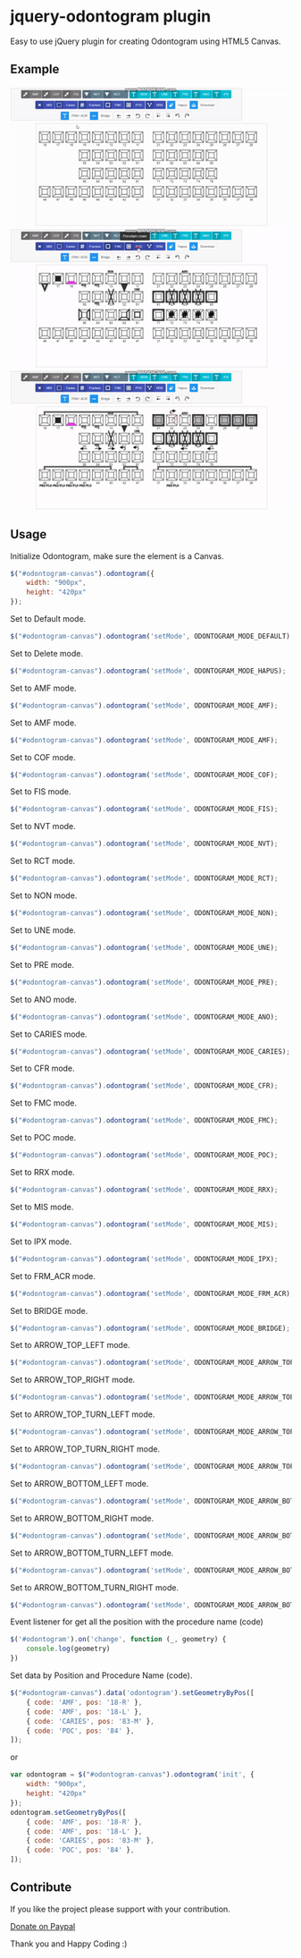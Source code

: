 # jquery-odontogram plugin

Easy to use jQuery plugin for creating Odontogram using HTML5 Canvas.

Example
-----
![Example 1](1.gif)
![Example 2](2.gif)
![Example 3](3.gif)

Usage
-----
Initialize Odontogram, make sure the element is a Canvas.
```js
$("#odontogram-canvas").odontogram({
	width: "900px",
	height: "420px"
});
```

Set to Default mode.
```js
$("#odontogram-canvas").odontogram('setMode', ODONTOGRAM_MODE_DEFAULT);
```

Set to Delete mode.
```js
$("#odontogram-canvas").odontogram('setMode', ODONTOGRAM_MODE_HAPUS);
```

Set to AMF mode.
```js
$("#odontogram-canvas").odontogram('setMode', ODONTOGRAM_MODE_AMF);
```

Set to AMF mode.
```js
$("#odontogram-canvas").odontogram('setMode', ODONTOGRAM_MODE_AMF);
```

Set to COF mode.
```js
$("#odontogram-canvas").odontogram('setMode', ODONTOGRAM_MODE_COF);
```

Set to FIS mode.
```js
$("#odontogram-canvas").odontogram('setMode', ODONTOGRAM_MODE_FIS);
```

Set to NVT mode.
```js
$("#odontogram-canvas").odontogram('setMode', ODONTOGRAM_MODE_NVT);
```

Set to RCT mode.
```js
$("#odontogram-canvas").odontogram('setMode', ODONTOGRAM_MODE_RCT);
```

Set to NON mode.
```js
$("#odontogram-canvas").odontogram('setMode', ODONTOGRAM_MODE_NON);
```

Set to UNE mode.
```js
$("#odontogram-canvas").odontogram('setMode', ODONTOGRAM_MODE_UNE);
```

Set to PRE mode.
```js
$("#odontogram-canvas").odontogram('setMode', ODONTOGRAM_MODE_PRE);
```

Set to ANO mode.
```js
$("#odontogram-canvas").odontogram('setMode', ODONTOGRAM_MODE_ANO);
```

Set to CARIES mode.
```js
$("#odontogram-canvas").odontogram('setMode', ODONTOGRAM_MODE_CARIES);
```

Set to CFR mode.
```js
$("#odontogram-canvas").odontogram('setMode', ODONTOGRAM_MODE_CFR);
```

Set to FMC mode.
```js
$("#odontogram-canvas").odontogram('setMode', ODONTOGRAM_MODE_FMC);
```

Set to POC mode.
```js
$("#odontogram-canvas").odontogram('setMode', ODONTOGRAM_MODE_POC);
```

Set to RRX mode.
```js
$("#odontogram-canvas").odontogram('setMode', ODONTOGRAM_MODE_RRX);
```

Set to MIS mode.
```js
$("#odontogram-canvas").odontogram('setMode', ODONTOGRAM_MODE_MIS);
```

Set to IPX mode.
```js
$("#odontogram-canvas").odontogram('setMode', ODONTOGRAM_MODE_IPX);
```

Set to FRM_ACR mode.
```js
$("#odontogram-canvas").odontogram('setMode', ODONTOGRAM_MODE_FRM_ACR);
```

Set to BRIDGE mode.
```js
$("#odontogram-canvas").odontogram('setMode', ODONTOGRAM_MODE_BRIDGE);
```

Set to ARROW_TOP_LEFT mode.
```js
$("#odontogram-canvas").odontogram('setMode', ODONTOGRAM_MODE_ARROW_TOP_LEFT);
```

Set to ARROW_TOP_RIGHT mode.
```js
$("#odontogram-canvas").odontogram('setMode', ODONTOGRAM_MODE_ARROW_TOP_RIGHT);
```

Set to ARROW_TOP_TURN_LEFT mode.
```js
$("#odontogram-canvas").odontogram('setMode', ODONTOGRAM_MODE_ARROW_TOP_TURN_LEFT);
```

Set to ARROW_TOP_TURN_RIGHT mode.
```js
$("#odontogram-canvas").odontogram('setMode', ODONTOGRAM_MODE_ARROW_TOP_TURN_RIGHT);
```

Set to ARROW_BOTTOM_LEFT mode.
```js
$("#odontogram-canvas").odontogram('setMode', ODONTOGRAM_MODE_ARROW_BOTTOM_LEFT);
```

Set to ARROW_BOTTOM_RIGHT mode.
```js
$("#odontogram-canvas").odontogram('setMode', ODONTOGRAM_MODE_ARROW_BOTTOM_RIGHT);
```

Set to ARROW_BOTTOM_TURN_LEFT mode.
```js
$("#odontogram-canvas").odontogram('setMode', ODONTOGRAM_MODE_ARROW_BOTTOM_TURN_LEFT);
```

Set to ARROW_BOTTOM_TURN_RIGHT mode.
```js
$("#odontogram-canvas").odontogram('setMode', ODONTOGRAM_MODE_ARROW_BOTTOM_TURN_RIGHT);
```

Event listener for get all the position with the procedure name (code)
```js
$('#odontogram').on('change', function (_, geometry) {
	console.log(geometry)
})
```

Set data by Position and Procedure Name (code).
```js
$("#odontogram-canvas").data('odontogram').setGeometryByPos([
	{ code: 'AMF', pos: '18-R' },
	{ code: 'AMF', pos: '18-L' },
	{ code: 'CARIES', pos: '83-M' },
	{ code: 'POC', pos: '84' },
]);
```
or
```js
var odontogram = $("#odontogram-canvas").odontogram('init', {
	width: "900px",
	height: "420px"
});
odontogram.setGeometryByPos([
	{ code: 'AMF', pos: '18-R' },
	{ code: 'AMF', pos: '18-L' },
	{ code: 'CARIES', pos: '83-M' },
	{ code: 'POC', pos: '84' },
]);
```


Contribute
----
If you like the project please support with your contribution.

[Donate on Paypal](https://www.paypal.me/adhiana46)

Thank you and Happy Coding :)
